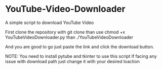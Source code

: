 # YouTube-Video-Downloader
A simple script to download YouTube Video

First clone the repository with git clone 
than use chmod +x YouTubeVideoDownloader.py
than ./YouTubeVideoDownloader

And you are good to go
just paste the link and click the download button.

NOTE: You need to install pytube and tkinter to use this script 
If facing any issue with download path just change it with your desired loaction 

